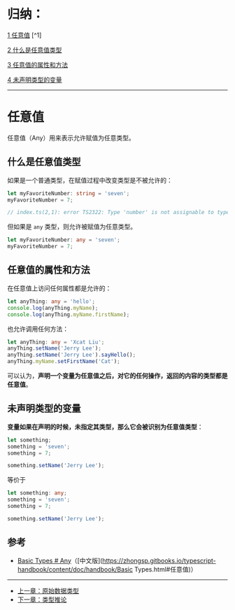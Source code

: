 # 归纳：

[1 任意值](#任意值) \[^1\]

[2 什么是任意值类型](#什么是任意值类型)

[3 任意值的属性和方法](#任意值的属性和方法)

[4 未声明类型的变量](#未声明类型的变量)

---

# 任意值

任意值（Any）用来表示允许赋值为任意类型。

## 什么是任意值类型

如果是一个普通类型，在赋值过程中改变类型是不被允许的：

```ts
let myFavoriteNumber: string = 'seven';
myFavoriteNumber = 7;

// index.ts(2,1): error TS2322: Type 'number' is not assignable to type 'string'.
```

但如果是 `any` 类型，则允许被赋值为任意类型。

```ts
let myFavoriteNumber: any = 'seven';
myFavoriteNumber = 7;
```

## 任意值的属性和方法

在任意值上访问任何属性都是允许的：

```ts
let anyThing: any = 'hello';
console.log(anyThing.myName);
console.log(anyThing.myName.firstName);
```

也允许调用任何方法：

```ts
let anyThing: any = 'Xcat Liu';
anyThing.setName('Jerry Lee');
anyThing.setName('Jerry Lee').sayHello();
anyThing.myName.setFirstName('Cat');
```

可以认为，**声明一个变量为任意值之后，对它的任何操作，返回的内容的类型都是任意值**。

## 未声明类型的变量

**变量如果在声明的时候，未指定其类型，那么它会被识别为任意值类型**：

```ts
let something;
something = 'seven';
something = 7;

something.setName('Jerry Lee');
```

等价于

```ts
let something: any;
something = 'seven';
something = 7;

something.setName('Jerry Lee');
```

## 参考

* [Basic Types \# Any](http://www.typescriptlang.org/docs/handbook/basic-types.html#any)（[中文版](https://zhongsp.gitbooks.io/typescript-handbook/content/doc/handbook/Basic Types.html#任意值)）

---

* [上一章：原始数据类型](primitive-data-types.md)
* [下一章：类型推论](type-inference.md)



